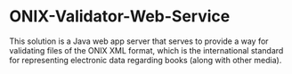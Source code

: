 # ONIX-Validator-Web-Service
This solution is a Java web app server that serves to provide a way for validating files of the ONIX XML format, which is the international standard for representing electronic data regarding books (along with other media).
